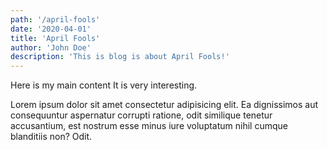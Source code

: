 ```yaml
---
path: '/april-fools'
date: '2020-04-01'
title: 'April Fools'
author: 'John Doe'
description: 'This is blog is about April Fools!'
---
```


Here is my main content
It is very interesting.

Lorem ipsum dolor sit amet consectetur adipisicing elit. Ea dignissimos
aut consequuntur aspernatur corrupti ratione, odit similique tenetur
accusantium, est nostrum esse minus iure voluptatum nihil cumque
blanditiis non? Odit.